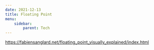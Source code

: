 ```yaml
---
date: 2021-12-13
title: Floating Point
menu:
    sidebar:
        parent: Tech
---
```


https://fabiensanglard.net/floating_point_visually_explained/index.html